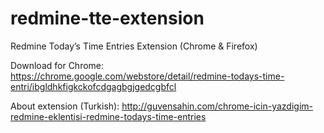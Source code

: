 # redmine-tte-extension
Redmine Today’s Time Entries Extension (Chrome & Firefox)

Download for Chrome: https://chrome.google.com/webstore/detail/redmine-todays-time-entri/ibgldhkfigkckofcdgagbgjgedcgbfcl

About extension (Turkish): http://guvensahin.com/chrome-icin-yazdigim-redmine-eklentisi-redmine-todays-time-entries
